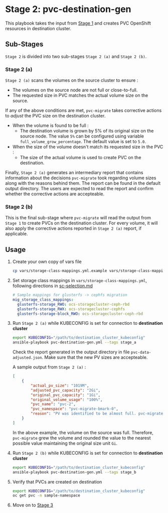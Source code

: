 # Stage 2: pvc-destination-gen

This playbook takes the input from [Stage 1](../1_pvc_data_gen) and creates PVC OpenShift resources in destination cluster.

## Sub-Stages

`Stage 2` is divided into two sub-stages `Stage 2 (a)` and `Stage 2 (b)`.

### Stage 2 (a)

`Stage 2 (a)` scans the volumes on the source cluster to ensure :

* The volumes on the source node are not full or close-to-full.
* The requested size in PVC matches the actual volume size on the source.

If any of the above conditions are met, `pvc-migrate` takes corrective actions to _adjust_ the PVC size on the destination cluster.

* When the volume is found to be full :
  * The destination volume is grown by 5% of its original size on the source node. The value `5%` can be configured using variable `full_volume_grow_percentage`. The default value is set to `5.0`.
* When the size of the volume doesn't match its requested size in the PVC :
  * The size of the actual volume is used to create PVC on the destination.

Finally, `Stage 2 (a)` generates an intermediary report that contains information about the decisions `pvc-migrate` took regarding volume sizes along with the reasons behind them. The report can be found in the default output directory. The users are expected to read the report and confirm whether the corrective actions are accepteable.

### Stage 2 (b)

This is the final sub-stage where `pvc-migrate` will read the output from `Stage 1` to create PVCs on the destination cluster. For every volume, it will also apply the corrective actions reported in `Stage 2 (a)` report, if applicable.

## Usage

1. Create your own copy of vars file

    ```bash
    cp vars/storage-class-mappings.yml.example vars/storage-class-mappings.yml
    ```

2. Set storage class mappings in `vars/storage-class-mappings.yml`, following directions in [sc-selection.md](../docs/sc-selection.md)

    ```yaml
    # Sample mappings for glusterfs -> cephfs migration
    mig_storage_class_mappings:
      glusterfs-storage_RWO: ocs-storagecluster-ceph-rbd
      glusterfs-storage_RWX: ocs-storagecluster-cephfs
      glusterfs-storage-block_RWO: ocs-storagecluster-ceph-rbd
    ```

3. Run `Stage 2 (a)` while KUBECONFIG is set for connection to **destination cluster**

    ```bash
    export KUBECONFIG="/path/to/destination_cluster_kubeconfig"
    ansible-playbook pvc-destination-gen.yml --tags stage_a
    ```

    Check the report generated in the output directory in file `pvc-data-adjusted.json`. Make sure that the new PV sizes are accepteable.

    A sample output from `Stage 2 (a)` :

    ```json
    [
        {
            "actual_pv_size": "1019M",
            "adjusted_pvc_capacity": "2Gi",
            "original_pvc_capacity": "1Gi",
            "original_volume_usage": "100%",
            "pvc_name": "pvc-2",
            "pvc_namespace": "pvc-migrate-bmark-0",
            "reason": "PV was identified to be almost full. pvc-migrate grew the original size by 5%."
        }
    ]
    ```

    In the above example, the volume on the source was full. Therefore, `pvc-migrate` grew the volume and rounded the value to the nearest possible value maintaining the original size unit `Gi`.

4. Run `Stage 2 (b)` while KUBECONFIG is set for connection to **destination cluster**

    ```bash
    export KUBECONFIG="/path/to/destination_cluster_kubeconfig"
    ansible-playbook pvc-destination-gen.yml --tags stage_b
    ```

5. Verify that PVCs are created on destination

    ```bash
    export KUBECONFIG="/path/to/destination_cluster_kubeconfig"
    oc get pvc -n sample-namespace
    ```

6. Move on to [Stage 3](../3_run_rsync)
